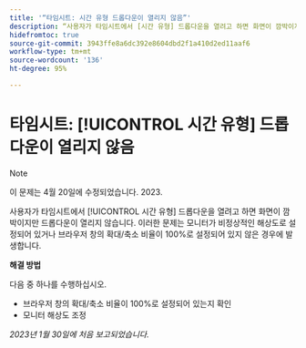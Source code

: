 ```yaml
---
title: '“타임시트: 시간 유형 드롭다운이 열리지 않음”'
description: “사용자가 타임시트에서 [시간 유형] 드롭다운을 열려고 하면 화면이 깜박이지만 드롭다운이 열리지 않습니다. 이러한 문제는 모니터가 비정상적인 해상도로 설정되어 있거나 브라우저 창의 확대/축소 비율이 100%로 설정되어 있지 않은 경우에 발생합니다.”
hidefromtoc: true
source-git-commit: 3943ffe8a6dc392e8604dbd2f1a410d2ed11aaf6
workflow-type: tm+mt
source-wordcount: '136'
ht-degree: 95%

---
```



# 타임시트: [!UICONTROL 시간 유형] 드롭다운이 열리지 않음

>[!NOTE]
>
>이 문제는 4월 20일에 수정되었습니다. 2023.

사용자가 타임시트에서 [!UICONTROL 시간 유형] 드롭다운을 열려고 하면 화면이 깜박이지만 드롭다운이 열리지 않습니다. 이러한 문제는 모니터가 비정상적인 해상도로 설정되어 있거나 브라우저 창의 확대/축소 비율이 100%로 설정되어 있지 않은 경우에 발생합니다.

**해결 방법**

다음 중 하나를 수행하십시오.

* 브라우저 창의 확대/축소 비율이 100%로 설정되어 있는지 확인
* 모니터 해상도 조정

_2023년 1월 30일에 처음 보고되었습니다._


